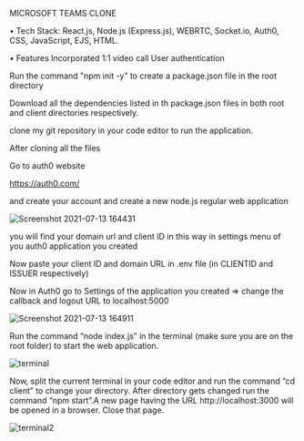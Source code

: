 MICROSOFT TEAMS CLONE

•	Tech Stack:
	React.js, Node.js (Express.js), WEBRTC, Socket.io, Auth0, CSS, JavaScript, EJS, HTML.

•	Features Incorporated
	1:1 video call
	User authentication
  
Run the command "npm init -y" to create a package.json file in the root  directory

Download all the dependencies listed in th package.json files in both root and client directories respectively.

clone my git repository in your code editor to run the application.

After cloning all the files

Go to auth0 website 

https://auth0.com/

and create your account and create a new node.js regular web application


![Screenshot 2021-07-13 164431](https://user-images.githubusercontent.com/87368752/125442692-24c1e183-5d8d-48c6-a5a8-56acbcfe402b.jpg)

you will find your domain url and client ID in this way in settings menu of you auth0 application you created

Now paste your client ID and domain URL in .env file (in CLIENTID and ISSUER respectively)

Now in Auth0 go to Settings of the application you created => change the callback and logout URL to localhost:5000

![Screenshot 2021-07-13 164911](https://user-images.githubusercontent.com/87368752/125443657-7f07486e-1ab5-4d36-b180-a5bf0960f657.jpg)





Run the command “node index.js” in the terminal (make sure you are on the root folder) to start the web application.
 
![terminal](https://user-images.githubusercontent.com/87368752/125441888-97a645e1-646d-4ad6-8959-68da3a2b1620.png)

Now, split the current terminal in your code editor and run the command “cd client” to change your directory. After directory gets changed run the command “npm start”.A new page having the URL http://localhost:3000  will be opened in a browser. Close that page.

![terminal2](https://user-images.githubusercontent.com/87368752/125442112-f91772c3-8726-4eb9-be22-02ccfcf7b4a8.png)

